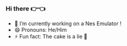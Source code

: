### Hi there 👉👈
- 🔭 I’m currently working on a Nes Emulator !
- 😄 Pronouns: He/Him
- ⚡ Fun fact: The cake is a lie 🎂
<!--
**VHSCODE/VHSCODE** is a ✨ _special_ ✨ repository because its `README.md` (this file) appears on your GitHub profile.

-->

